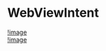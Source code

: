 # WebViewIntent
[!image](https://github.com/xx12138/WebViewIntent/blob/master/image/1.png)<br>
[!image](https://github.com/xx12138/WebViewIntent/blob/master/image/1.png)<br>
